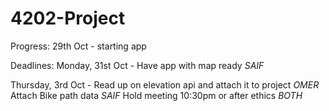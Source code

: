 # 4202-Project

Progress:
29th Oct - starting app

Deadlines:
Monday, 31st Oct - Have app with map ready *SAIF*

Thursday, 3rd Oct - Read up on elevation api and attach it to project *OMER*
                    Attach Bike path data *SAIF*
                    Hold meeting 10:30pm or after ethics *BOTH*


